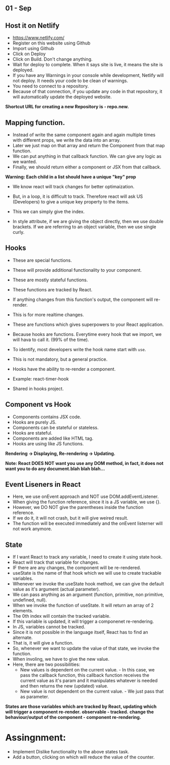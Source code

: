 ## 01 - Sep

## Host it on Netlify
- https://www.netlify.com/
- Register on this website using Github
- Import using Github
- Click on Deploy
- Click on Build. Don't change anything.
- Wait for deploy to complete. When it says site is live, it means the site is deployed.
- If you have any Warnings in your console while development, Netlify will not deploy. It needs your code to be clean of warnings.
- You need to connect to a repository.
- Because of that connection, if you update any code in that repository, it will automatically update the deployed website.

**Shortcut URL for creating a new Repository is - repo.new.**

## Mapping function.
- Instead of write the same component again and again multiple times with different props, we write the data into an array.
- Later we just map on that array and return the Component from that map function.
- We can put anything in that callback function. We can give any logic as we wanted.
- Finally, we should return either a component or JSX from that callback.

**Warning: Each child in a list should have a unique "key" prop**
- We know react will track changes for better optimaization.
- But, in a loop, it is difficult to track. Therefore react will ask US (Developers) to give a unique key property to the items.
- This we can simply give the index.

- In style attribute, if we are giving the object directly, then we use double brackets. If we are referring to an object variable, then we use single curly.

## Hooks 
- These are special functions.
- These will provide additional functionality to your component.
- These are mostly stateful functions.
- These functions are tracked by React.
- If anything changes from this function's output, the component will re-render.
- This is for more realtime changes.
- These are functions which gives superpowers to your React application.
- Because hooks are functions. Everytime every hook that we import, we will hava to call it. (99% of the time).
- To identify, most developers write the hook name start with `use`.
- This is not mandatory, but a general practice.
- Hooks have the ability to re-render a component.


- Example: react-timer-hook 
- Shared in hooks project.

## Component vs Hook
- Components contains JSX code.
- Hooks are purely JS.
- Components can be stateful or stateless.
- Hooks are stateful.
- Components are added like HTML tag.
- Hooks are using like JS functions.

**Rendering -> Displaying, Re-rendering -> Updating.**


**Note: React DOES NOT want you use any DOM method, in fact, it does not want you to do any document.blah blah blah...**

## Event Liseners in React
- Here, we use onEvent approach and NOT use DOM.addEventListener.
- When giving the function reference, since it is a JS variable, we use {}.
- However, we DO NOT give the parentheses inside the function reference.
- If we do it, it will not crash, but it will give weired result.
- The function will be executed immediately and the onEvent listerner will not work anymore.

## State
- If I want React to track any variable, I need to create it using state hook.
- React will track that variable for changes.
- IF there are any changes, the component will be re-rendered.
- useState is the name of that hook which we will use to create trackable variables.
- Whenever we invoke the useState hook method, we can give the default value as it's argument (actual parameter).
- We can pass anything as an argument (function, primitive, non primitive, undefined, null).
- When we invoke the function of useState. It will return an array of 2 elements.
- The 0th index will contain the tracked variable.
- If this variable is updated, it will trigger a componenet re-rendering.
- In JS, variables cannot be tracked.
- Since it is not possible in the language itself, React has to find an alternate.
- That is, it will give a function.
- So, whenever we want to update the value of that state, we invoke the function.
- When involing, we have to give the new value.
- Here, there are two possibilities:
    - New values is dependent on the current value. - In this case, we pass the callback function, this callback function receives the current value as it's param and it manipulates whatever is needed and then returns the new (updated) value.
    - New value is not dependent on the current value. - We just pass that as parameter.

**States are those variables which are tracked by React, updating which will trigger a component re-render.**
**observable - tracked.**
**change the behaviour/output of the component - component re-rendering.**

# Assingnment:
- Implement Dislike functionality to the above states task.
- Add a button, clicking on which will reduce the value of the counter.


